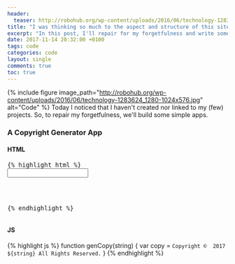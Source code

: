 ```yaml
---
header:
  teaser: http://robohub.org/wp-content/uploads/2016/06/technology-1283624_1280-1024x576.jpg
title: "I was thinking so much to the aspect and structure of this site, that..."
excerpt: "In this post, I'll repair for my forgetfulness and write some code. Yayy!"
date: 2017-11-14 20:32:00 +0100
tags: code
categories: code
layout: single
comments: true
toc: true
---
```


{% include figure image_path="http://robohub.org/wp-content/uploads/2016/06/technology-1283624_1280-1024x576.jpg" alt="Code" %}
Today I noticed that I haven't created nor linked to my (few) projects. So, to repair my forgetfulness, we'll build some simple apps.

### A Copyright Generator App
#### HTML
<pre>{% highlight html %}
<input oninput="genCopy(this.value)" onchange="genCopy(this.value)"></input>
<div id="result"></div>
<script src="script.js"></script>
{% endhighlight %}</pre>
#### JS
{% highlight js %}
function genCopy(string) {
  var copy = `Copyright ©  2017 ${string} All Rights Reserved.`
}
{% endhighlight %}